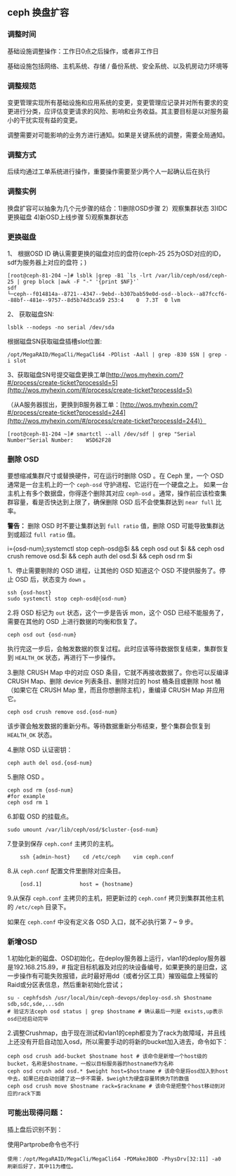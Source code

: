 ## ceph 换盘扩容

### 调整时间

基础设施调整操作：工作日0点之后操作，或者非工作日

基础设施包括网络、主机系统、存储 / 备份系统、安全系统、以及机房动力环境等

### 调整规范

变更管理实现所有基础设施和应用系统的变更，变更管理应记录并对所有要求的变更进行分类，应评估变更请求的风险、影响和业务收益。其主要目标是以对服务最小的干扰实现有益的变更。

调整需要对可能影响的业务方进行通知。如果是关键系统的调整，需要全局通知。

### 调整方式

后续均通过工单系统进行操作，重要操作需要至少两个人一起确认后在执行

### 调整实例

换盘扩容可以抽象为几个元步骤的结合：1)删除OSD步骤 2）观察集群状态 3)IDC更换磁盘 4)新OSD上线步骤 5)观察集群状态

### 更换磁盘

1、 根据OSD ID 确认需要更换的磁盘对应的盘符(ceph-25 25为OSD对应的ID，sdf为服务器上对应的盘符；)

```
[root@ceph-81-204 ~]# lsblk |grep -B1 `ls -lrt /var/lib/ceph/osd/ceph-25 | grep block |awk -F "-" '{print $NF}'`
sdf                                                                             └─ceph--f014814a--8721--4347--9ebd--b307bab59e0d-osd--block--a87fccf6--88bf--481e--9757--8d5b74d3ca59 253:4    0  7.3T  0 lvm
```
2、 获取磁盘SN:
```
lsblk --nodeps -no serial /dev/sda
```
根据磁盘SN获取磁盘插槽slot位置:
```
/opt/MegaRAID/MegaCli/MegaCli64 -PDlist -Aall | grep -B30 $SN | grep -i slot
```

3、获取磁盘SN号提交磁盘更换工单[http://wos.myhexin.com/?#/process/create-ticket?processId=5](http://wos.myhexin.com/#/process/create-ticket?processId=5)

（从A服务器拔出，更换到B服务器工单：[http://wos.myhexin.com/?#/process/create-ticket?processId=244](http://wos.myhexin.com/#/process/create-ticket?processId=244)）

```
[root@ceph-81-204 ~]# smartctl --all /dev/sdf | grep "Serial Number"Serial Number:    WSD62F28
```

### 删除 OSD

要想缩减集群尺寸或替换硬件，可在运行时删除 OSD 。在 Ceph 里，一个 OSD 通常是一台主机上的一个 `ceph-osd` 守护进程、它运行在一个硬盘之上。
如果一台主机上有多个数据盘，你得逐个删除其对应 `ceph-osd` 。通常，操作前应该检查集群容量，看是否快达到上限了，确保删除 OSD 后不会使集群达到 `near full` 比率。

**警告：** 删除 OSD 时不要让集群达到 `full ratio` 值，删除 OSD 可能导致集群达到或超过 `full ratio` 值。

i={osd-num};systemctl stop ceph-osd@$i && ceph osd out $i && ceph osd crush remove osd.$i && ceph auth del osd.$i && ceph osd rm $i

1、停止需要剔除的 OSD 进程，让其他的 OSD 知道这个 OSD 不提供服务了。停止 OSD 后，状态变为 `down` 。

```
ssh {osd-host}
sudo systemctl stop ceph-osd@{osd-num}
```

2.将 OSD 标记为 `out` 状态，这个一步是告诉 mon，这个 OSD 已经不能服务了，需要在其他的 OSD 上进行数据的均衡和恢复了。

```
ceph osd out {osd-num}
```

执行完这一步后，会触发数据的恢复过程。此时应该等待数据恢复结束，集群恢复到 `HEALTH_OK` 状态，再进行下一步操作。

3.删除 CRUSH Map 中的对应 OSD 条目，它就不再接收数据了。你也可以反编译 CRUSH Map、删除 device 列表条目、删除对应的 host 桶条目或删除 host 桶（如果它在 CRUSH Map 里，而且你想删除主机），重编译 CRUSH Map 并应用它。

```
ceph osd crush remove osd.{osd-num}
```

该步骤会触发数据的重新分布。等待数据重新分布结束，整个集群会恢复到 `HEALTH_OK` 状态。

4.删除 OSD 认证密钥：

```
ceph auth del osd.{osd-num}
```

5.删除 OSD 。

```
ceph osd rm {osd-num}
#for example
ceph osd rm 1
```

6.卸载 OSD 的挂载点。

```
sudo umount /var/lib/ceph/osd/$cluster-{osd-num}
```

7.登录到保存 `ceph.conf` 主拷贝的主机。

```
    ssh {admin-host}    cd /etc/ceph    vim ceph.conf
```

8.从 `ceph.conf` 配置文件里删除对应条目。

```
    [osd.1]            host = {hostname}
```

9.从保存 `ceph.conf` 主拷贝的主机，把更新过的 `ceph.conf` 拷贝到集群其他主机的 `/etc/ceph` 目录下。

如果在 `ceph.conf` 中没有定义各 OSD 入口，就不必执行第 7 ~ 9 步。

### 新增OSD

1.初始化新的磁盘、OSD初始化，在deploy服务器上运行，vlan1的deploy服务器是192.168.215.89，# 指定目标机器及对应的块设备编号，如果更换的是旧盘，这一步操作有可能失败报错，此时最好用dd（或者分区工具）摧毁磁盘上残留的Raid或分区表信息，然后重新初始化尝试；

```
su - cephfsdsh /usr/local/bin/ceph-devops/deploy-osd.sh $hostname sdb,sdc,sde,...sdn 
# 验证方法ceph osd status | grep $hostname # 确认最后一列是 exists,up表示osd已经启动完毕
```

2.调整Crushmap，由于现在测试和vlan1的ceph都变为了rack为故障域，并且线上还没有开启自动加入osd，所以需要手动的将新的bucket加入进去，命令如下：

```
ceph osd crush add-bucket $hostname host # 该命令是新增一个host级的bucket，名称是$hostname，一般以目标服务器的hostname作为名称
ceph osd crush add osd.* $weight host=$hostname # 该命令是将osd加入到host中去，如果已经自动创建了这一步不需要，$weight为硬盘容量转换为T的数值
ceph osd crush move $hostname rack=$rackname # 该命令是把整个host移动到对应的rack下面
```
### 可能出现得问题：
插上盘后识别不到：

使用Partprobe命令也不行
```
使用：/opt/MegaRAID/MegaCli/MegaCli64 -PDMakeJBOD -PhysDrv[32:11] -a0   刷新后好了，其中11为槽位。
```
